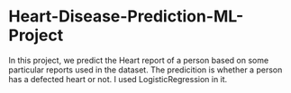 # Heart-Disease-Prediction-ML-Project
In this project, we predict the Heart report of a person based on some particular reports used in the dataset. The predicition is whether a person has a defected heart or not. I used LogisticRegression in it.
